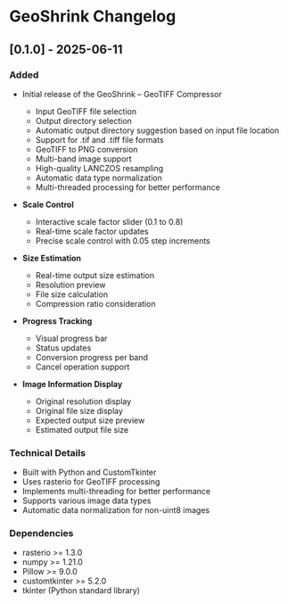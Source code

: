 # GeoShrink Changelog

## [0.1.0] - 2025-06-11

### Added
- Initial release of the GeoShrink – GeoTIFF Compressor
  - Input GeoTIFF file selection
  - Output directory selection
  - Automatic output directory suggestion based on input file location
  - Support for .tif and .tiff file formats
  - GeoTIFF to PNG conversion
  - Multi-band image support
  - High-quality LANCZOS resampling
  - Automatic data type normalization
  - Multi-threaded processing for better performance

- **Scale Control**
  - Interactive scale factor slider (0.1 to 0.8)
  - Real-time scale factor updates
  - Precise scale control with 0.05 step increments

- **Size Estimation**
  - Real-time output size estimation
  - Resolution preview
  - File size calculation
  - Compression ratio consideration

- **Progress Tracking**
  - Visual progress bar
  - Status updates
  - Conversion progress per band
  - Cancel operation support

- **Image Information Display**
  - Original resolution display
  - Original file size display
  - Expected output size preview
  - Estimated output file size

### Technical Details
- Built with Python and CustomTkinter
- Uses rasterio for GeoTIFF processing
- Implements multi-threading for better performance
- Supports various image data types
- Automatic data normalization for non-uint8 images

### Dependencies
- rasterio >= 1.3.0
- numpy >= 1.21.0
- Pillow >= 9.0.0
- customtkinter >= 5.2.0
- tkinter (Python standard library) 